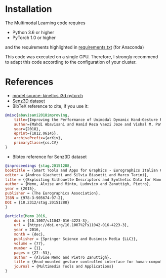# Installation
The Multimodal Learning code requires
* Python 3.6 or higher
* PyTorch 1.0 or higher

and the requirements highlighted in [requirements.txt](requirements.txt) (for Anaconda)

This code was executed on a single GPU. Therefore, I strongly recommend to adapt this code according to the configuration of your cluster.


# References
- [model source: kinetics i3d pytorch](https://github.com/hassony2/kinetics_i3d_pytorch/blob/master/src/i3dpt.py)
- [Senz3D dataset](https://lttm.dei.unipd.it/downloads/gesture/)
- BibTeX reference to cite, if you use it:
```bibtex
@misc{abavisani2018improving,
    title={Improving the Performance of Unimodal Dynamic Hand-Gesture Recognition with Multimodal Training},
    author={Mahdi Abavisani and Hamid Reza Vaezi Joze and Vishal M. Patel},
    year={2018},
    eprint={1812.06145},
    archivePrefix={arXiv},
    primaryClass={cs.CV}
}
```
- Bibtex reference for Senz3D dataset
```bibtex
@inproceedings {stag.20151288,
booktitle = {Smart Tools and Apps for Graphics - Eurographics Italian Chapter Conference},
editor = {Andrea Giachetti and Silvia Biasotti and Marco Tarini},
title = {{Exploiting Silhouette Descriptors and Synthetic Data for Hand Gesture Recognition}},
author = {Memo, Alvise and Minto, Ludovico and Zanuttigh, Pietro},
year = {2015},
publisher = {The Eurographics Association},
ISBN = {978-3-905674-97-2},
DOI = {10.2312/stag.20151288}
}

@article{Memo_2016,
	doi = {10.1007/s11042-016-4223-3},
	url = {https://doi.org/10.1007%2Fs11042-016-4223-3},
	year = 2016,
	month = {dec},
	publisher = {Springer Science and Business Media {LLC}},
	volume = {77},
	number = {1},
	pages = {27--53},
	author = {Alvise Memo and Pietro Zanuttigh},
	title = {Head-mounted gesture controlled interface for human-computer interaction},
	journal = {Multimedia Tools and Applications}
}
```

